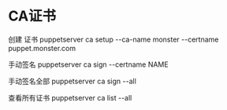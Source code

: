 # CA证书
创建 证书
puppetserver ca setup  --ca-name monster --certname puppet.monster.com

手动签名
puppetserver ca sign --certname NAME

手动签名全部
puppetserver ca sign --all

查看所有证书
puppetserver ca list --all